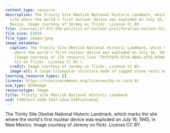 ```yaml
---
content_type: resource
description: The Trinity Site Obelisk National Historic Landmark, which marks the
  site where the world's first nuclear device was exploded on July 16, 1945, in New
  Mexico. Image courtesy of Jeremy on flickr. License CC BY.
file: /courses/17-473-the-politics-of-nuclear-proliferation-nuclear-history-strategy-and-statecraft-fall-2015/f40b7ec42e5655d712ea538fca7ceea2_17-473f15.jpg
file_size: 63910
file_type: image/jpeg
image_metadata:
  caption: The Trinity Site Obelisk National Historic Landmark, which marks the site
    where the world's first nuclear device was exploded on July 16, 1945, in New Mexico.
    (Image courtesy of {{% resource_link "7bf5fbf6-6f34-488a-af55-0fb68879c286" "Jeremy"
    %}} on flickr. License CC BY.)
  credit: Image courtesy of Jeremy on flickr. License CC BY.
  image-alt: A large triangular structure made of jagged stone rests on an empty plain.
learning_resource_types: []
license: https://creativecommons.org/licenses/by-nc-sa/4.0/
ocw_type: OCWImage
resourcetype: Image
title: Trinity Site Obelisk National Historic Landmark
uid: f40b7ec4-2e56-55d7-12ea-538fca7ceea2
---
```

The Trinity Site Obelisk National Historic Landmark, which marks the site where the world's first nuclear device was exploded on July 16, 1945, in New Mexico. Image courtesy of Jeremy on flickr. License CC BY.